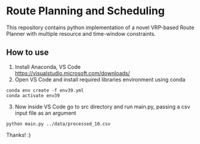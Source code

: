 
# Route Planning and Scheduling

This repository contains python implementation of a novel VRP-based Route Planner with multiple resource and time-window constraints.
## How to use
1. Install Anaconda, VS Code
https://visualstudio.microsoft.com/downloads/
2. Open VS Code and install required libraries environment using conda 
```
conda env create -f env39.yml
conda activate env39
```
3. Now inside VS Code go to src directory and run main.py, passing a csv input file as an argument
```
python main.py ../data/processed_10.csv
```
Thanks! :)
